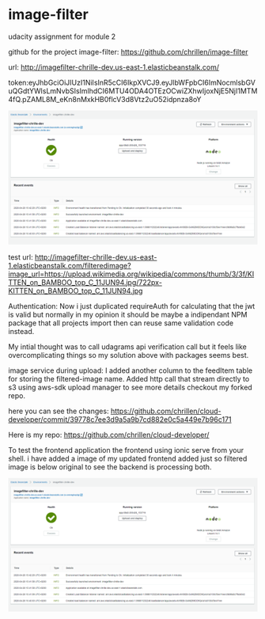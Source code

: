 # image-filter
udacity assignment for module 2

github for the project image-filter: https://github.com/chrillen/image-filter

url: http://imagefilter-chrille-dev.us-east-1.elasticbeanstalk.com/

token:eyJhbGciOiJIUzI1NiIsInR5cCI6IkpXVCJ9.eyJlbWFpbCI6ImNocmlsbGVuQGdtYWlsLmNvbSIsImlhdCI6MTU4ODA4OTEzOCwiZXhwIjoxNjE5NjI1MTM4fQ.pZAML8M_eKn8nMxkHB0flcV3d8Vtz2uO52idpnza8oY

![image of deployment](https://github.com/chrillen/image-filter/blob/master/deployment_screenshots/imagefilter-deployed-elastic-beanstalk.png)

test url: http://imagefilter-chrille-dev.us-east-1.elasticbeanstalk.com/filteredimage?image_url=https://upload.wikimedia.org/wikipedia/commons/thumb/3/3f/KITTEN_on_BAMBOO_top_C_11JUN94.jpg/722px-KITTEN_on_BAMBOO_top_C_11JUN94.jpg

Authentication:
Now i just duplicated requireAuth for calculating that the jwt is valid but normally in my opinion it should be maybe a indipendant NPM package that all projects import then can reuse same validation code instead.

My intial thought was to call udagrams api verification call but it feels like overcomplicating things so my solution above with packages seems best.

image service during upload:
I added another column to the feedItem table for storing the filtered-image name.
Added http call that stream directly to s3 using aws-sdk upload manager to see more details checkout my forked repo.

here you can see the changes:
https://github.com/chrillen/cloud-developer/commit/39778c7ee3d9a5a9b7cd882e0c5a449e7b96c171

Here is my repo:
https://github.com/chrillen/cloud-developer/


To test the frontend application the frontend using ionic serve from your shell.
i have added a image of my updated frontend added just so filtered image is below original to see the backend is processing both.

![image of new frontend](https://github.com/chrillen/image-filter/blob/master/deployment_screenshots/imagefilter-deployed-elastic-beanstalk.png)

